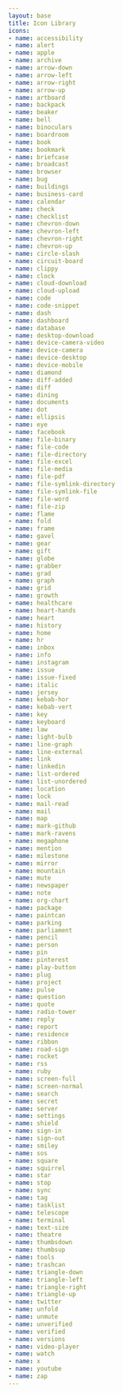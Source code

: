 ```yaml
---
layout: base
title: Icon Library
icons:
- name: accessibility
- name: alert
- name: apple
- name: archive
- name: arrow-down
- name: arrow-left
- name: arrow-right
- name: arrow-up
- name: artboard
- name: backpack
- name: beaker
- name: bell
- name: binoculars
- name: boardroom
- name: book
- name: bookmark
- name: briefcase
- name: broadcast
- name: browser
- name: bug
- name: buildings
- name: business-card
- name: calendar
- name: check
- name: checklist
- name: chevron-down
- name: chevron-left
- name: chevron-right
- name: chevron-up
- name: circle-slash
- name: circuit-board
- name: clippy
- name: clock
- name: cloud-download
- name: cloud-upload
- name: code
- name: code-snippet
- name: dash
- name: dashboard
- name: database
- name: desktop-download
- name: device-camera-video
- name: device-camera
- name: device-desktop
- name: device-mobile
- name: diamond
- name: diff-added
- name: diff
- name: dining
- name: documents
- name: dot
- name: ellipsis
- name: eye
- name: facebook
- name: file-binary
- name: file-code
- name: file-directory
- name: file-excel
- name: file-media
- name: file-pdf
- name: file-symlink-directory
- name: file-symlink-file
- name: file-word
- name: file-zip
- name: flame
- name: fold
- name: frame
- name: gavel
- name: gear
- name: gift
- name: globe
- name: grabber
- name: grad
- name: graph
- name: grid
- name: growth
- name: healthcare
- name: heart-hands
- name: heart
- name: history
- name: home
- name: hr
- name: inbox
- name: info
- name: instagram
- name: issue
- name: issue-fixed
- name: italic
- name: jersey
- name: kebab-hor
- name: kebab-vert
- name: key
- name: keyboard
- name: law
- name: light-bulb
- name: line-graph
- name: line-external
- name: link
- name: linkedin
- name: list-ordered
- name: list-unordered
- name: location
- name: lock
- name: mail-read
- name: mail
- name: map
- name: mark-github
- name: mark-ravens
- name: megaphone
- name: mention
- name: milestone
- name: mirror
- name: mountain
- name: mute
- name: newspaper
- name: note
- name: org-chart
- name: package
- name: paintcan
- name: parking
- name: parliament
- name: pencil
- name: person
- name: pin
- name: pinterest
- name: play-button
- name: plug
- name: project
- name: pulse
- name: question
- name: quote
- name: radio-tower
- name: reply
- name: report
- name: residence
- name: ribbon
- name: road-sign
- name: rocket
- name: rss
- name: ruby
- name: screen-full
- name: screen-normal
- name: search
- name: secret
- name: server
- name: settings
- name: shield
- name: sign-in
- name: sign-out
- name: smiley
- name: sos
- name: square
- name: squirrel
- name: star
- name: stop
- name: sync
- name: tag
- name: tasklist
- name: telescope
- name: terminal
- name: text-size
- name: theatre
- name: thumbsdown
- name: thumbsup
- name: tools
- name: trashcan
- name: triangle-down
- name: triangle-left
- name: triangle-right
- name: triangle-up
- name: twitter
- name: unfold
- name: unmute
- name: unverified
- name: verified
- name: versions
- name: video-player
- name: watch
- name: x
- name: youtube
- name: zap
---
```

